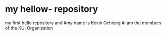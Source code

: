 # my hellow- repository
my first hello repository and 
#my name is Kevin Ochieng 
#i am the members of the KUI Organization
